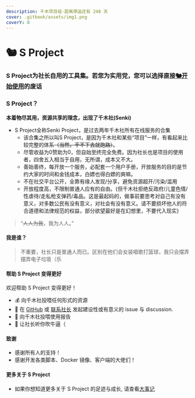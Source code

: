 ```yaml
---
description: 千木项目组-距离停运还有 248 天
cover: .gitbook/assets/img1.png
coverY: 0
---
```


# 🐿 S Project

### S Project为社长自用的工具集。若您为实用党，您可以选择直接[🐿️开始使用](vmess-xie-yi.md)的废话 <a href="#xtls-xray-v2ray" id="xtls-xray-v2ray"></a>

### S Project？ <a href="#xtls-xray-v2ray" id="xtls-xray-v2ray"></a>

**本着物尽其用，资源共享的理念，出现了千木社(Senki)**

* S Project全称Senki Project，是过去两年千木社所有在线服务的合集
  * 该合集之所以叫S Project，是因为千木社和某些“项目”一样，有看起来比较完整的体系~~（当然，干不下去就跑路）~~。
  * 尽管收益为0赞助为0，但自始至终完全免费。因为社长也是项目的使用者，四舍五入相当于自用，无所谓，成本又不大。
  * 善始善终，每开放一个服务，必配套一个用户手册，开放服务的目的是节约大家的时间和金钱成本，白嫖也得白嫖的爽嘛。
  * 不在社交平台公开，全靠有缘人发现/分享，避免资源超开/污染/滥用
  * 开放程度高，不限制普通人应有的自由。{但千木社拒绝反政府/儿童色情/性虐待/走私枪支弹药/毒品。这是最起码的，做事前要思考对自己有没有意义，对多数公民有没有意义，对社会有没有意义。请不要损坏他人的符合道德和法律规范的权益，部分欲望最好是在幻想里，不要代入现实}

> “~~人人为我~~，我为人人。”

#### 我是谁？ <a href="#wo-men-shi-shui" id="wo-men-shi-shui"></a>

> 不重要，社长只是普通人而已。区别在他们会女装唱歌打篮球，我只会摆弄摆弄电子垃圾（乐

#### 帮助 S Project 变得更好 <a href="#bang-zhu-xray-bian-de-geng-qiang" id="bang-zhu-xray-bian-de-geng-qiang"></a>

欢迎帮助 S Project 变得更好！

* 💰 向千木社投喂任何形式的资源
* 📝 在 [GitHub](https://github.com/hsushjk/junkang) 或 [联系社长](broken-reference) 发起建设性或有意义的 issue 与 discussion.
* 📝 向千木社投喂使用报告
* 💬 让社长听你吹牛逼（

#### 致谢 <a href="#zhi-xie" id="zhi-xie"></a>

* 感谢所有人的支持！
* 感谢开发各类脚本、Docker 镜像、客户端的大佬们！

#### 更多关于 S Project <a href="#geng-duo-guan-yu-projectx" id="geng-duo-guan-yu-projectx"></a>

* 如果你想知道更多关于 S Project 的足迹与成长, 请查看[大事记](da-shi-ji.md)
